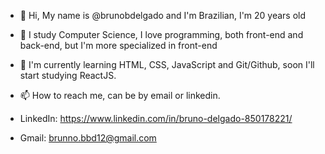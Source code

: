 - 👋 Hi, My name is @brunobdelgado and I'm Brazilian, I'm 20 years old
- 👀 I study Computer Science, I love programming, both front-end and back-end, but I'm more specialized in front-end
- 🌱 I'm currently learning HTML, CSS, JavaScript and Git/Github, soon I'll start studying ReactJS.
- 📫 How to reach me, can be by email or linkedin.

- LinkedIn: https://www.linkedin.com/in/bruno-delgado-850178221/
- Gmail: brunno.bbd12@gmail.com
